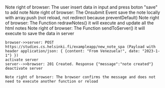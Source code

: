 Note right of browser: The user insert data in input and press boton "save" to add note
    Note right of browser: The Onsubmit Event save the note locally with array.push (not reload, not redirect because preventDefault)
    Note right of browser: The Function redrawNotes() it will execute and update all the html notes
    Note right of browser: The Function sendToServer() it will execute to save the data in server

    browser->>server: POST https://studies.cs.helsinki.fi/exampleapp/new_note_spa (Payload with header application/json: { {content: "From Venezuela!", date: "2023-1-1"} })
    activate server
    server-->>browser: 201 Created. Response {"message":"note created"}
    deactivate server

    Note right of browser: The browser confirms the message and does not need to execute another function or reload
```
